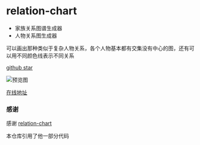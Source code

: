 # relation-chart

- 家族关系图谱生成器
- 人物关系图生成器

可以画出那种类似于复杂人物关系，各个人物基本都有交集没有中心的图，还有可以用不同颜色线表示不同关系

[github star](https://github.com/cute-angelia/relation-chart)

![预览图](https://ae05.alicdn.com/kf/H89a1818056ca4e2db653b82518700080i.png)

[在线地址](https://cute-angelia.github.io/relation-chart/dist/)

### 感谢

感谢 [relation-chart](https://github.com/xiedajian/relation-chart)

本仓库引用了他一部分代码
